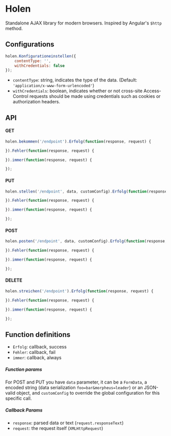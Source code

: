 # Holen
Standalone AJAX library for modern browsers. Inspired by Angular's `$http` method.

## Configurations
```javascript
holen.Konfigurationeinstellen({
    contentType: '',
    withCredentials: false
});
```
- `contentType`: string, indicates the type of the data. (Default: `'application/x-www-form-urlencoded'`)
- `withCredentials`: boolean, indicates whether or not cross-site Access-Control requests should be made using credentials such as cookies or authorization headers.
## API
#### GET
```javascript
holen.bekommen('/endpoint').Erfolg(function(response, request) {

}).Fehler(function(response, request) {

}).immer(function(response, request) {

});
```
#### PUT
```javascript
holen.stellen('/endpoint', data, customConfig).Erfolg(function(response, request) {

}).Fehler(function(response, request) {

}).immer(function(response, request) {

});
```
#### POST
```javascript
holen.posten('/endpoint', data, customConfig).Erfolg(function(response, request) {

}).Fehler(function(response, request) {

}).immer(function(response, request) {

});
```
#### DELETE
```javascript
holen.streichen('/endpoint').Erfolg(function(response, request) {

}).Fehler(function(response, request) {

}).immer(function(response, request) {

});
```

## Function definitions
- `Erfolg`: callback, success
- `Fehler`: callback, fail
- `immer`: callback, always

##### Function params
For POST and PUT you have `data` parameter, it can be a `FormData`, a encoded string (data serialization `foo=bar&morpheus=leader`) or an JSON-valid object, and `customConfig` to override the global configuration for this specific call.

##### Callback Params
- `response`: parsed data or text (`request.responseText`)
- `request`: the request itself (`XMLHttpRequest`)